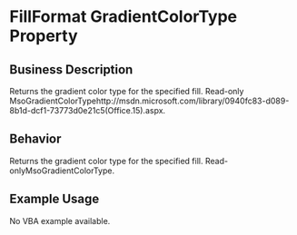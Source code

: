 # FillFormat GradientColorType Property

## Business Description
Returns the gradient color type for the specified fill. Read-only MsoGradientColorTypehttp://msdn.microsoft.com/library/0940fc83-d089-8b1d-dcf1-73773d0e21c5(Office.15).aspx.

## Behavior
Returns the gradient color type for the specified fill. Read-onlyMsoGradientColorType.

## Example Usage
No VBA example available.